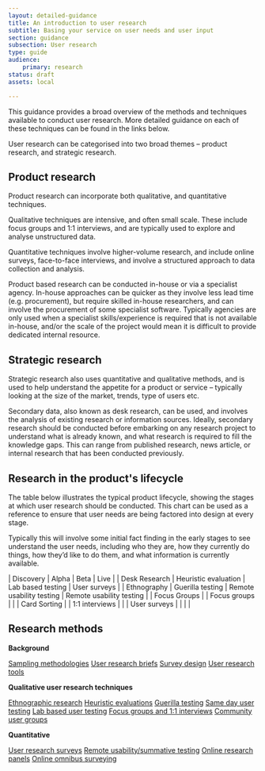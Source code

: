 ```yaml
---
layout: detailed-guidance
title: An introduction to user research
subtitle: Basing your service on user needs and user input
section: guidance
subsection: User research
type: guide 
audience: 
    primary: research 
status: draft
assets: local

---
```


This guidance provides a broad overview of the methods and techniques available to conduct user research. More detailed guidance on each of these techniques can be found in the links below. 

User research can be categorised into two broad themes – product research, and strategic research. 

## Product research

Product research can incorporate both qualitative, and quantitative techniques.

Qualitative techniques are intensive, and often small scale. These include focus groups and 1:1 interviews, and are typically used to explore and analyse unstructured data. 

Quantitative techniques involve higher-volume research, and include online surveys, face-to-face interviews, and involve a structured approach to data collection and analysis. 

Product based research can be conducted in-house or via a specialist agency. In-house approaches can be quicker as they involve less lead time (e.g. procurement), but require skilled in-house researchers, and can involve the procurement of some specialist software. Typically agencies are only used when a specialist skills/experience is required that is not available in-house, and/or the scale of the project would mean it is difficult to provide dedicated internal resource. 

## Strategic research

Strategic research also uses quantitative and qualitative methods, and is used to help understand the appetite for a product or service – typically looking at the size of the market, trends, type of users etc.

Secondary data, also known as desk research, can be used, and involves the analysis of existing research or information sources. Ideally, secondary research should be conducted before embarking on any research project to understand what is already known, and what research is required to fill the knowledge gaps. This can range from published research, news article, or internal research that has been conducted previously.

## Research in the product's lifecycle

The table below illustrates the typical product lifecycle, showing the stages at which user research should be conducted. This chart can be used as a reference to ensure that user needs are being factored into design at every stage. 

Typically this will involve some initial fact finding in the early stages to see understand the user needs, including who they are, how they currently do things, how they’d like to do them, and what information is currently available. 

| Discovery | Alpha | Beta | Live |
| Desk Research | Heuristic evaluation | Lab based testing | User surveys |
| Ethnography | Guerilla testing | Remote usability testing | Remote usability testing |
| Focus Groups | | Focus groups | |
| Card Sorting | | 1:1 interviews | |
| User surveys | | | |


## Research methods

**Background**

[Sampling methodologies](/users/user-research/samplingmethodologies.html)
[User research briefs](/users/user-research/userresearchbriefs.html)
[Survey design](/users/user-research/surveydesign.html)
[User research tools](/users/user-research/userresearchtools.html)
 
**Qualitative user research techniques**

[Ethnographic research](/users/user-research/ethnographicresearch.html)
[Heuristic evaluations](/users/user-research/heuristicevaluations.html)
[Guerilla testing](/users/user-research/guerillatesting.html)
[Same day user testing](/users/user-research/samedayusertesting.html)
[Lab based user testing](/users/user-research/labbasedusertesting.html)
[Focus groups and 1:1 interviews](/users/user-research/focusgroupsminigroupsandinterviews.html)
[Community user groups](/users/user-research/communityusergroups.html)

**Quantitative**

[User research surveys](/users/user-research/userresearchsurveys.html)
[Remote usability/summative testing](/users/user-research/remoteusability.html)
[Online research panels](/users/user-research/onlineresearchpanels.html)
[Online omnibus surveying](/users/user-research/onlineomnibussurvey.html)